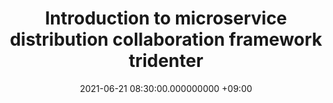 ---
layout: post
title: Introduction to microservice distribution collaboration framework tridenter
date: 2021-06-21 08:30:00.000000000 +09:00
---